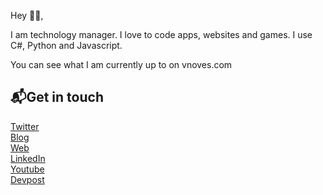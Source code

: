 Hey 👋🏻,

I am technology manager. I love to code apps, websites and games. I use C#, Python and Javascript.

You can see what I am currently up to on vnoves.com


📬**Get in touch**
----------------------------------------------------------------
[Twitter](https://twitter.com/valenoves)<br/>
[Blog](https://vnoves.com/Blog.html)<br/>
[Web](https://vnoves.com/)<br/>
[LinkedIn](https://www.linkedin.com/in/novesvalentin/)<br/>
[Youtube](https://www.youtube.com/c/ValentinNoves/videos?view_as=subscriber)<br/>
[Devpost](https://devpost.com/novesvalentin?ref_content=user-portfolio&ref_feature=portfolio&ref_medium=global-nav)<br/>


<!--
**vnoves/vnoves** is a ✨ _special_ ✨ repository because its `README.md` (this file) appears on your GitHub profile.

Here are some ideas to get you started:

- 🔭 I’m currently working on ...
- 🌱 I’m currently learning ...
- 👯 I’m looking to collaborate on ...
- 🤔 I’m looking for help with ...
- 💬 Ask me about ...
- 📫 How to reach me: ...
- 😄 Pronouns: ...
- ⚡ Fun fact: ...
-->
